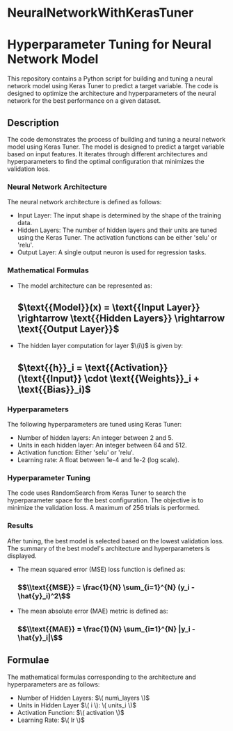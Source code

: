 # NeuralNetworkWithKerasTuner
# Hyperparameter Tuning for Neural Network Model

This repository contains a Python script for building and tuning a neural network model using Keras Tuner to predict a target variable. The code is designed to optimize the architecture and hyperparameters of the neural network for the best performance on a given dataset.

## Description

The code demonstrates the process of building and tuning a neural network model using Keras Tuner. The model is designed to predict a target variable based on input features. It iterates through different architectures and hyperparameters to find the optimal configuration that minimizes the validation loss.

### Neural Network Architecture

The neural network architecture is defined as follows:

- Input Layer: The input shape is determined by the shape of the training data.
- Hidden Layers: The number of hidden layers and their units are tuned using the Keras Tuner. The activation functions can be either 'selu' or 'relu'.
- Output Layer: A single output neuron is used for regression tasks.

### Mathematical Formulas
- The model architecture can be represented as:
  ## $\\text{{Model}}(x) = \text{{Input Layer}} \rightarrow \text{{Hidden Layers}} \rightarrow \text{{Output Layer}}\$
- The hidden layer computation for layer $\(i\)$ is given by:
  ## $\\text{{h}}_i = \text{{Activation}}(\text{{Input}} \cdot \text{{Weights}}_i + \text{{Bias}}_i)\$

### Hyperparameters

The following hyperparameters are tuned using Keras Tuner:

- Number of hidden layers: An integer between 2 and 5.
- Units in each hidden layer: An integer between 64 and 512.
- Activation function: Either 'selu' or 'relu'.
- Learning rate: A float between 1e-4 and 1e-2 (log scale).

### Hyperparameter Tuning

The code uses RandomSearch from Keras Tuner to search the hyperparameter space for the best configuration. The objective is to minimize the validation loss. A maximum of 256 trials is performed.

### Results

After tuning, the best model is selected based on the lowest validation loss. The summary of the best model's architecture and hyperparameters is displayed.
- The mean squared error (MSE) loss function is defined as:
  ### $$\\text{{MSE}} = \frac{1}{N} \sum_{i=1}^{N} (y_i - \hat{y}_i)^2\$$
- The mean absolute error (MAE) metric is defined as:
  ### $$\\text{{MAE}} = \frac{1}{N} \sum_{i=1}^{N} |y_i - \hat{y}_i|\$$

## Formulae

The mathematical formulas corresponding to the architecture and hyperparameters are as follows:

- Number of Hidden Layers: $\( num\_layers \)$
- Units in Hidden Layer $\( i \): \( units_i \)$
- Activation Function: $\( activation \)$
- Learning Rate: $\( lr \)$
